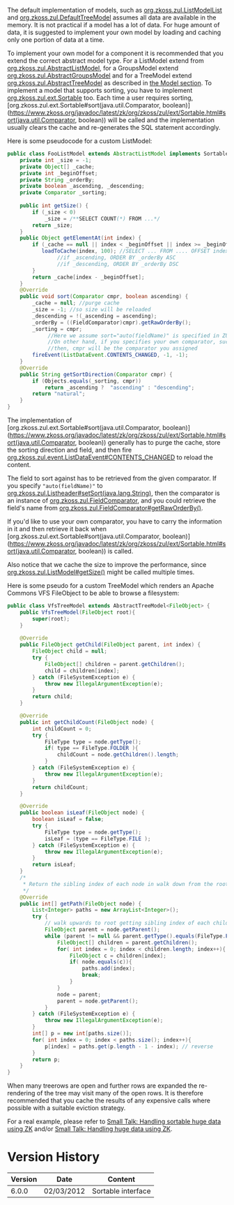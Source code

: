 The default implementation of models, such as
[org.zkoss.zul.ListModelList](https://www.zkoss.org/javadoc/latest/zk/org/zkoss/zul/ListModelList.html) and
[org.zkoss.zul.DefaultTreeModel](https://www.zkoss.org/javadoc/latest/zk/org/zkoss/zul/DefaultTreeModel.html) assumes all data are
available in the memory. It is not practical if a model has a lot of
data. For huge amount of data, it is suggested to implement your own
model by loading and caching only one portion of data at a time.

To implement your own model for a component it is recommended that you
extend the correct abstract model type. For a ListModel extend from
[org.zkoss.zul.AbstractListModel](https://www.zkoss.org/javadoc/latest/zk/org/zkoss/zul/AbstractListModel.html), for a GroupsModel
extend [org.zkoss.zul.AbstractGroupsModel](https://www.zkoss.org/javadoc/latest/zk/org/zkoss/zul/AbstractGroupsModel.html) and for a
TreeModel extend [org.zkoss.zul.AbstractTreeModel](https://www.zkoss.org/javadoc/latest/zk/org/zkoss/zul/AbstractTreeModel.html) as
described in [the Model section]({{site.baseurl}}/zk_dev_ref/mvc/model). To implement a
model that supports sorting, you have to implement
[org.zkoss.zul.ext.Sortable](https://www.zkoss.org/javadoc/latest/zk/org/zkoss/zul/ext/Sortable.html) too. Each
time a user requires sorting,
[org.zkoss.zul.ext.Sortable#sort(java.util.Comparator, boolean)](https://www.zkoss.org/javadoc/latest/zk/org/zkoss/zul/ext/Sortable.html#sort(java.util.Comparator, boolean))
will be called and the implementation usually clears the cache and
re-generates the SQL statement accordingly.

Here is some pseudocode for a custom ListModel:

```java
public class FooListModel extends AbstractListModel implements Sortable {
    private int _size = -1;
    private Object[] _cache;
    private int _beginOffset;
    private String _orderBy;
    private boolean _ascending, _descending;
    private Comparator _sorting;
 
    public int getSize() {
        if (_size < 0)
            _size = /**SELECT COUNT(*) FROM ...*/
        return _size;
    }
    public Object getElementAt(int index) {
        if (_cache == null || index < _beginOffset || index >= _beginOffset + _cache.length) {
           loadToCache(index, 100); //SELECT ... FROM .... OFFSET index LIMIT 100
                //if _ascending, ORDER BY _orderBy ASC
                //if _descending, ORDER BY _orderBy DSC
        }
        return _cache[index - _beginOffset];
    }
    @Override
    public void sort(Comparator cmpr, boolean ascending) {
        _cache = null; //purge cache
        _size = -1; //so size will be reloaded
        _descending = !(_ascending = ascending);
        _orderBy = ((FieldComparator)cmpr).getRawOrderBy();
        _sorting = cmpr;
             //Here we assume sort="auto(fieldName)" is specified in ZUML, so cmpr is FieldComparator
             //On other hand, if you specifies your own comparator, such as sortAscending="${mycmpr}",
             //then, cmpr will be the comparator you assigned
        fireEvent(ListDataEvent.CONTENTS_CHANGED, -1, -1);
    }
    @Override
    public String getSortDirection(Comparator cmpr) {
        if (Objects.equals(_sorting, cmpr))
            return _ascending ?  "ascending" : "descending";
        return "natural";   
    }
}
```

The implementation of
[org.zkoss.zul.ext.Sortable#sort(java.util.Comparator, boolean)](https://www.zkoss.org/javadoc/latest/zk/org/zkoss/zul/ext/Sortable.html#sort(java.util.Comparator, boolean))
generally has to purge the cache, store the sorting direction and field,
and then fire
[org.zkoss.zul.event.ListDataEvent#CONTENTS_CHANGED](https://www.zkoss.org/javadoc/latest/zk/org/zkoss/zul/event/ListDataEvent.html#CONTENTS_CHANGED)
to reload the content.

The field to sort against has to be retrieved from the given comparator.
If you specify `"auto(fieldName)"` to
[org.zkoss.zul.Listheader#setSort(java.lang.String)](https://www.zkoss.org/javadoc/latest/zk/org/zkoss/zul/Listheader.html#setSort(java.lang.String)),
then the comparator is an instance of
[org.zkoss.zul.FieldComparator](https://www.zkoss.org/javadoc/latest/zk/org/zkoss/zul/FieldComparator.html), and you could retrieve
the field's name from
[org.zkoss.zul.FieldComparator#getRawOrderBy()](https://www.zkoss.org/javadoc/latest/zk/org/zkoss/zul/FieldComparator.html#getRawOrderBy()).

If you'd like to use your own comparator, you have to carry the
information in it and then retrieve it back when
[org.zkoss.zul.ext.Sortable#sort(java.util.Comparator, boolean)](https://www.zkoss.org/javadoc/latest/zk/org/zkoss/zul/ext/Sortable.html#sort(java.util.Comparator, boolean))
is called.

Also notice that we cache the size to improve the performance, since
[org.zkoss.zul.ListModel#getSize()](https://www.zkoss.org/javadoc/latest/zk/org/zkoss/zul/ListModel.html#getSize())
might be called multiple times.

Here is some pseudo for a custom TreeModel which renders an Apache
Commons VFS FileObject to be able to browse a filesystem:

```java
public class VfsTreeModel extends AbstractTreeModel<FileObject> {
    public VfsTreeModel(FileObject root){
        super(root);
    }
    
    @Override
    public FileObject getChild(FileObject parent, int index) {
        FileObject child = null;
        try {
            FileObject[] children = parent.getChildren();
            child = children[index];
        } catch (FileSystemException e) {
            throw new IllegalArgumentException(e);
        }
        return child;
    }

    @Override
    public int getChildCount(FileObject node) {
        int childCount = 0;
        try {
            FileType type = node.getType();
            if( type == FileType.FOLDER ){
                childCount = node.getChildren().length;
            }
        } catch (FileSystemException e) {
            throw new IllegalArgumentException(e);
        }
        return childCount;
    }

    @Override
    public boolean isLeaf(FileObject node) {
        boolean isLeaf = false;
        try {
            FileType type = node.getType();
            isLeaf = (type == FileType.FILE );
        } catch (FileSystemException e) {
            throw new IllegalArgumentException(e);
        }
        return isLeaf;
    }
    /*
     * Return the sibling index of each node in walk down from the root. 
     */
    @Override
    public int[] getPath(FileObject node) {
        List<Integer> paths = new ArrayList<Integer>();
        try {
            // walk upwards to root getting sibling index of each child in each parent
            FileObject parent = node.getParent(); 
            while (parent != null && parent.getType().equals(FileType.FOLDER)) {
                FileObject[] children = parent.getChildren();
                for( int index = 0; index < children.length; index++){
                    FileObject c = children[index];
                    if( node.equals(c)){
                        paths.add(index);
                        break;
                    }
                }
                node = parent;
                parent = node.getParent();
            }
        } catch (FileSystemException e) {
            throw new IllegalArgumentException(e);
        }
        int[] p = new int[paths.size()];
        for( int index = 0; index < paths.size(); index++){
            p[index] = paths.get(p.length - 1 - index); // reverse
        }
        return p;
    }
}
```

When many treerows are open and further rows are expanded the
re-rendering of the tree may visit many of the open rows. It is
therefore recommended that you cache the results of any expensive calls
where possible with a suitable eviction strategy.

For a real example, please refer to [Small Talk: Handling sortable huge data using ZK](https://www.zkoss.org/wiki/Small_Talks/2011/March/Handling_sortable_huge_data_using_ZK)
and/or [Small Talk: Handling huge data using ZK](https://www.zkoss.org/wiki/Small_Talks/2009/July/Handling_huge_data_using_ZK).

# Version History

| Version | Date       | Content            |
|---------|------------|--------------------|
| 6.0.0   | 02/03/2012 | Sortable interface |
